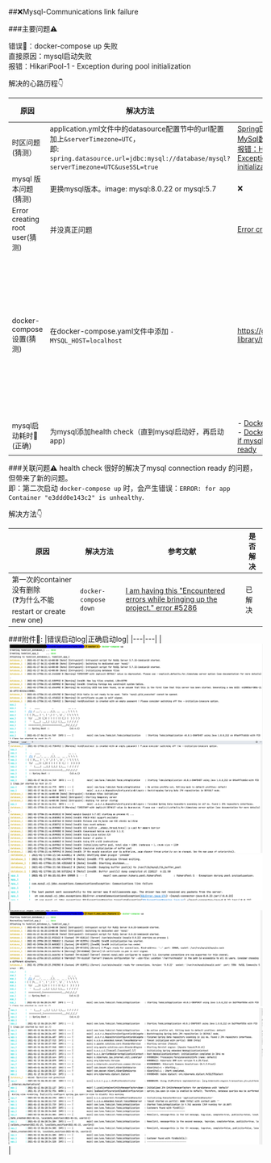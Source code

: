 ##❌Mysql-Communications link failure

###主要问题⚠️

错误🙅：docker-compose up 失败 <br>
直接原因：mysql启动失败 <br>
报错：HikariPool-1 - Exception during pool initialization

解决的心路历程👇

|原因|解决方法|参考文献|是否解决|
|---|---|---|---|
|时区问题(猜测）|application.yml文件中的datasource配置节中的url配置加上`&serverTimezone=UTC`，<br> 即: `spring.datasource.url=jdbc:mysql://database/mysql?serverTimezone=UTC&useSSL=true` |[SpringBoot配置JDBC连接MySql数据库的时候遇到了报错：HikariPool-1 - Exception during pool initialization](https://www.cnblogs.com/stilldream/p/11284187.html) |否|
|mysql 版本问题(猜测)|更换mysql版本。image: mysql:8.0.22 or mysql:5.7 |❌| 未解决 |
|Error creating root user(猜测)|并没真正问题| [Error creating root user](https://github.com/docker-library/mysql/issues/307)|未解决|
|docker-compose 设置(猜测)|在docker-compose.yaml文件中添加 `- MYSQL_HOST=localhost`|https://github.com/docker-library/mysql/issues/216|疑似解决==> 并没有，在其他文件中尝试，发现不更改，也可以实现|
|mysql启动耗时🙆(正确)|为mysql添加health check（直到mysql启动好，再启动app)|  - [Docker 容器的健康检查](https://beginor.github.io/2018/03/11/healthy-check-instruction-of-docker.html) <br> - [Docker-compose check if mysql connection is ready](https://stackoverflow.com/questions/42567475/docker-compose-check-if-mysql-connection-is-ready)|解决👏👏👏｜

###关联问题⚠️
health check 很好的解决了mysql connection ready 的问题，但带来了新的问题。<br>
即：第二次启动 `docker-compose up` 时，会产生错误：`ERROR: for app  Container "e3ddd0e143c2" is unhealthy`.<br>

解决方法👇

|原因|解决方法|参考文献|是否解决|
|---|---|---|---|
|第一次的container没有删除 <br> (❓为什么不能restart or create new one)|`docker-compose down`|[I am having this "Encountered errors while bringing up the project." error #5286](https://github.com/docker/compose/issues/5286)|已解决|

###附件📎:
|错误启动log|正确启动log|
|---|---|
|![Github Link](https://github.com/LunaTW/TodoList/blob/Feat-7_Add_user_feature/images/1-mysqlError(1).png) <br> ![Github Link](https://github.com/LunaTW/TodoList/blob/Feat-7_Add_user_feature/images/1-mysqlError(2).png) <br> ![Github Link](https://github.com/LunaTW/TodoList/blob/Feat-7_Add_user_feature/images/1-mysqlError(3).png)  |![Github Link](https://github.com/LunaTW/TodoList/blob/Feat-7_Add_user_feature/images/2-mysqlCorrect(1).png) <br> ![Github Link](https://github.com/LunaTW/TodoList/blob/Feat-7_Add_user_feature/images/2-mysqlCorrect(2).png)|
